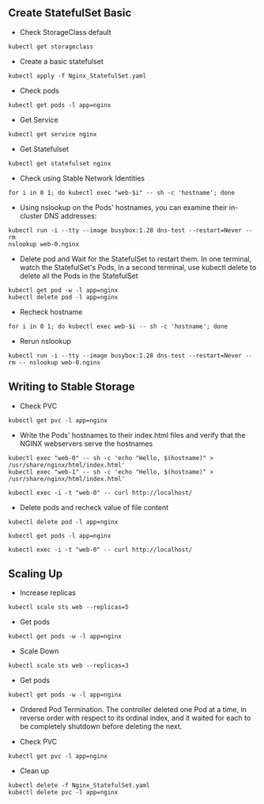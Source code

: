 ## Create StatefulSet Basic

- Check StorageClass default

```
kubectl get storageclass
```

- Create a basic statefulset

```
kubectl apply -f Nginx_StatefulSet.yaml
```

- Check pods

```
kubectl get pods -l app=nginx
```

- Get Service

```
kubectl get service nginx
```

- Get Statefulset

```
kubectl get statefulset nginx
```

- Check using Stable Network Identities

```
for i in 0 1; do kubectl exec "web-$i" -- sh -c 'hostname'; done
```

- Using nslookup on the Pods' hostnames, you can examine their in-cluster DNS addresses:

```
kubectl run -i --tty --image busybox:1.28 dns-test --restart=Never --rm
nslookup web-0.nginx
```

- Delete pod and Wait for the StatefulSet to restart them. In one terminal, watch the StatefulSet's Pods, In a second terminal, use kubectl delete to delete all the Pods in the StatefulSet

```
kubectl get pod -w -l app=nginx
kubectl delete pod -l app=nginx
```

- Recheck hostname

```
for i in 0 1; do kubectl exec web-$i -- sh -c 'hostname'; done
```

- Rerun nslookup

```
kubectl run -i --tty --image busybox:1.28 dns-test --restart=Never --rm -- nslookup web-0.nginx
```

## Writing to Stable Storage

- Check PVC

```
kubectl get pvc -l app=nginx
```

- Write the Pods' hostnames to their index.html files and verify that the NGINX webservers serve the hostnames

```
kubectl exec "web-0" -- sh -c 'echo "Hello, $(hostname)" > /usr/share/nginx/html/index.html'
kubectl exec "web-1" -- sh -c 'echo "Hello, $(hostname)" > /usr/share/nginx/html/index.html'
```

```
kubectl exec -i -t "web-0" -- curl http://localhost/
```

- Delete pods and recheck value of file content

```
kubectl delete pod -l app=nginx
```

```
kubectl get pods -l app=nginx
```

```
kubectl exec -i -t "web-0" -- curl http://localhost/
```

## Scaling Up

- Increase replicas

```
kubectl scale sts web --replicas=5
```

- Get pods

```
kubectl get pods -w -l app=nginx
```

- Scale Down

```
kubectl scale sts web --replicas=3
```

- Get pods

```
kubectl get pods -w -l app=nginx
```

- Ordered Pod Termination. The controller deleted one Pod at a time, in reverse order with respect to its ordinal index, and it waited for each to be completely shutdown before deleting the next.

- Check PVC

```
kubectl get pvc -l app=nginx
```

- Clean up

```
kubectl delete -f Nginx_StatefulSet.yaml
kubectl delete pvc -l app=nginx
```

